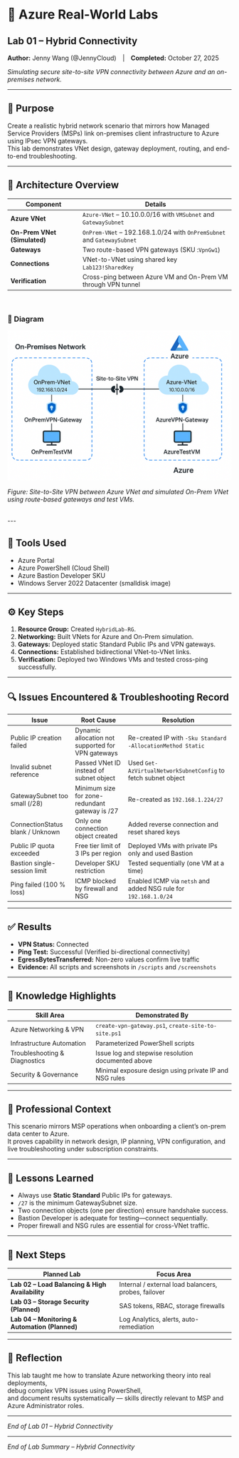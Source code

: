 # 🧪 Azure Real-World Labs  
## Lab 01 – Hybrid Connectivity  
**Author:** Jenny Wang (@JennyCloud) | **Completed:** October 27, 2025  

*Simulating secure site-to-site VPN connectivity between Azure and an on-premises network.*

---

## 🎯 Purpose
Create a realistic hybrid network scenario that mirrors how Managed Service Providers (MSPs) link on-premises client infrastructure to Azure using IPsec VPN gateways.  
This lab demonstrates VNet design, gateway deployment, routing, and end-to-end troubleshooting.

---

## 🧱 Architecture Overview
| Component | Details |
|------------|----------|
| **Azure VNet** | `Azure-VNet` – 10.10.0.0/16 with `VMSubnet` and `GatewaySubnet` |
| **On-Prem VNet (Simulated)** | `OnPrem-VNet` – 192.168.1.0/24 with `OnPremSubnet` and `GatewaySubnet` |
| **Gateways** | Two route-based VPN gateways (SKU :`VpnGw1`) |
| **Connections** | VNet-to-VNet using shared key `Lab123!SharedKey` |
| **Verification** | Cross-ping between Azure VM and On-Prem VM through VPN tunnel |

<br>

### 🔷 Diagram

![Hybrid Connectivity Architecture](./screenshots/architecture-diagram.png)

*Figure: Site-to-Site VPN between Azure VNet and simulated On-Prem VNet using route-based gateways and test VMs.*

<br>
---

## 🧩 Tools Used
- Azure Portal  
- Azure PowerShell (Cloud Shell)  
- Azure Bastion Developer SKU  
- Windows Server 2022 Datacenter (smalldisk image)

---

## ⚙️ Key Steps
1. **Resource Group:** Created `HybridLab-RG`.  
2. **Networking:** Built VNets for Azure and On-Prem simulation.  
3. **Gateways:** Deployed static Standard Public IPs and VPN gateways.  
4. **Connections:** Established bidirectional VNet-to-VNet links.  
5. **Verification:** Deployed two Windows VMs and tested cross-ping successfully.  

---

## 🔍 Issues Encountered & Troubleshooting Record

| Issue | Root Cause | Resolution |
|-------|-------------|-------------|
| Public IP creation failed | Dynamic allocation not supported for VPN gateways | Re-created IP with `-Sku Standard -AllocationMethod Static` |
| Invalid subnet reference | Passed VNet ID instead of subnet object | Used `Get-AzVirtualNetworkSubnetConfig` to fetch subnet object |
| GatewaySubnet too small (/28) | Minimum size for zone-redundant gateway is /27 | Re-created as `192.168.1.224/27` |
| ConnectionStatus blank / Unknown | Only one connection object created | Added reverse connection and reset shared keys |
| Public IP quota exceeded | Free tier limit of 3 IPs per region | Deployed VMs with private IPs only and used Bastion |
| Bastion single-session limit | Developer SKU restriction | Tested sequentially (one VM at a time) |
| Ping failed (100 % loss) | ICMP blocked by firewall and NSG | Enabled ICMP via `netsh` and added NSG rule for `192.168.1.0/24` |

---

## ✅ Results
- **VPN Status:** Connected  
- **Ping Test:** Successful (Verified bi-directional connectivity)  
- **EgressBytesTransferred:** Non-zero values confirm live traffic  
- **Evidence:** All scripts and screenshots in `/scripts` and `/screenshots`  

---

## 🧠 Knowledge Highlights
| Skill Area | Demonstrated By |
|-------------|-----------------|
| Azure Networking & VPN | `create-vpn-gateway.ps1`, `create-site-to-site.ps1` |
| Infrastructure Automation | Parameterized PowerShell scripts |
| Troubleshooting & Diagnostics | Issue log and stepwise resolution documented above |
| Security & Governance | Minimal exposure design using private IP and NSG rules |

---

## 🧩 Professional Context
This scenario mirrors MSP operations when onboarding a client’s on-prem data center to Azure.  
It proves capability in network design, IP planning, VPN configuration, and live troubleshooting under subscription constraints.

---

## 🧭 Lessons Learned
- Always use **Static Standard** Public IPs for gateways.  
- `/27` is the minimum GatewaySubnet size.  
- Two connection objects (one per direction) ensure handshake success.  
- Bastion Developer is adequate for testing—connect sequentially.  
- Proper firewall and NSG rules are essential for cross-VNet traffic.  

---

## 🚀 Next Steps
| Planned Lab | Focus Area |
|--------------|------------|
| **Lab 02 – Load Balancing & High Availability** | Internal / external load balancers, probes, failover |
| **Lab 03 – Storage Security (Planned)** | SAS tokens, RBAC, storage firewalls |
| **Lab 04 – Monitoring & Automation (Planned)** | Log Analytics, alerts, auto-remediation |

---

## 📘 Reflection
This lab taught me how to translate Azure networking theory into real deployments,  
debug complex VPN issues using PowerShell,  
and document results systematically — skills directly relevant to MSP and Azure Administrator roles.

---

*End of Lab 01 – Hybrid Connectivity*
 

---

*End of Lab Summary – Hybrid Connectivity*
